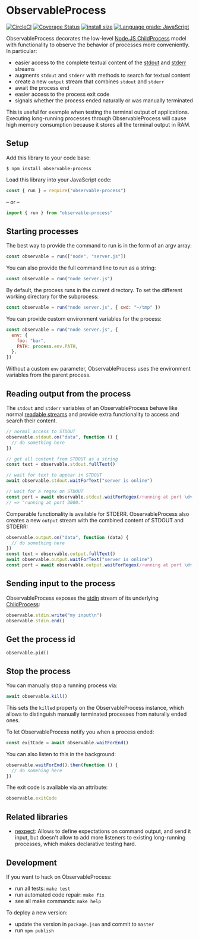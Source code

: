 # ObservableProcess

[![CircleCI](https://circleci.com/gh/kevgo/observable-process/tree/master.svg?style=shield)](https://circleci.com/gh/kevgo/observable-process/tree/master)
[![Coverage Status](https://coveralls.io/repos/github/kevgo/observable-process/badge.svg?branch=master)](https://coveralls.io/github/kevgo/observable-process?branch=master)
[![install size](https://packagephobia.now.sh/badge?p=observable-process)](https://packagephobia.now.sh/result?p=observable-process)
[![Language grade: JavaScript](https://img.shields.io/lgtm/grade/javascript/g/kevgo/observable-process.svg)](https://lgtm.com/projects/g/kevgo/observable-process/context:javascript)

ObservableProcess decorates the low-level
[Node.JS ChildProcess](https://nodejs.org/api/child_process.html) model with
functionality to observe the behavior of processes more conveniently. In
particular:

- easier access to the complete textual content of the
  [stdout](https://nodejs.org/api/child_process.html#child_process_subprocess_stdout)
  and
  [stderr](https://nodejs.org/api/child_process.html#child_process_subprocess_stderr)
  streams
- augments `stdout` and `stderr` with methods to search for textual content
- create a new `output` stream that combines `stdout` and `stderr`
- await the process end
- easier access to the process exit code
- signals whether the process ended naturally or was manually terminated

This is useful for example when testing the terminal output of applications.
Executing long-running processes through ObservableProcess will cause high
memory consumption because it stores all the terminal output in RAM.

## Setup

Add this library to your code base:

```shell
$ npm install observable-process
```

Load this library into your JavaScript code:

```js
const { run } = require("observable-process")
```

&ndash; or &ndash;

```ts
import { run } from "observable-process"
```

## Starting processes

The best way to provide the command to run is in the form of an argv array:

```js
const observable = run(["node", "server.js"])
```

You can also provide the full command line to run as a string:

```js
const observable = run("node server.js")
```

By default, the process runs in the current directory. To set the different
working directory for the subprocess:

```js
const observable = run("node server.js", { cwd: "~/tmp" })
```

You can provide custom environment variables for the process:

```js
const observable = run("node server.js", {
  env: {
    foo: "bar",
    PATH: process.env.PATH,
  },
})
```

Without a custom `env` parameter, ObservableProcess uses the environment
variables from the parent process.

## Reading output from the process

The `stdout` and `stderr` variables of an ObservableProcess behave like normal
[readable streams](https://nodejs.org/api/stream.html#stream_readable_streams)
and provide extra functionality to access and search their content.

```js
// normal access to STDOUT
observable.stdout.on("data", function () {
  // do something here
})

// get all content from STDOUT as a string
const text = observable.stdout.fullText()

// wait for text to appear in STDOUT
await observable.stdout.waitForText("server is online")

// wait for a regex on STDOUT
const port = await observable.stdout.waitForRegex(/running at port \d+./)
// => "running at port 3000."
```

Comparable functionality is available for STDERR. ObservableProcess also creates
a new `output` stream with the combined content of STDOUT and STDERR:

```js
observable.output.on("data", function (data) {
  // do something here
})
const text = observable.output.fullText()
await observable.output.waitForText("server is online")
const port = await observable.output.waitForRegex(/running at port \d+./)
```

## Sending input to the process

ObservableProcess exposes the
[stdin](https://nodejs.org/api/child_process.html#child_process_subprocess_stdin)
stream of its underlying
[ChildProcess](https://nodejs.org/api/child_process.html):

```js
observable.stdin.write("my input\n")
observable.stdin.end()
```

## Get the process id

```
observable.pid()
```

## Stop the process

You can manually stop a running process via:

```js
await observable.kill()
```

This sets the `killed` property on the ObservableProcess instance, which allows
to distinguish manually terminated processes from naturally ended ones.

To let ObservableProcess notify you when a process ended:

```js
const exitCode = await observable.waitForEnd()
```

You can also listen to this in the background:

```js
observable.waitForEnd().then(function () {
  // do somehing here
})
```

The exit code is available via an attribute:

```js
observable.exitCode
```

## Related libraries

- [nexpect](https://github.com/nodejitsu/nexpect): Allows to define expectations
  on command output, and send it input, but doesn't allow to add more listeners
  to existing long-running processes, which makes declarative testing hard.

## Development

If you want to hack on ObservableProcess:

- run all tests: `make test`
- run automated code repair: `make fix`
- see all make commands: `make help`

To deploy a new version:

- update the version in `package.json` and commit to `master`
- run `npm publish`
